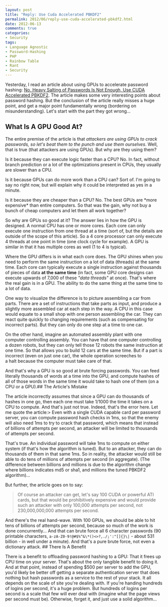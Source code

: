 ```yaml
---
layout: post
title: "Reply: Use Cuda Accelerated PBKDF2"
permalink: 2012/06/reply-use-cuda-accelerated-pbkdf2.html
date: 2012-06-13
comments: true
categories:
- Security
tags:
- Language Agnostic
- Password-Hashing
- PHP
- Rainbow Table
- Rant
- Security
---
```


Yesterday, I read an article about using GPUs to accelerate password hashing: [No, Heavy Salting of Passwords Is Not Enough, Use CUDA Accelerated PBKDF2](http://www.f-secure.com/weblog/archives/00002384.html). The article makes some very interesting points about password hashing. But the conclusion of the article really misses a huge point, and get a major point fundamentally wrong (bordering on misunderstanding). Let's start with the part they got wrong...<!--more-->

## What Is A GPU Good At?

The entire premise of the article is that *attackers are using GPUs to crack passwords, so let's beat them to the punch and use them ourselves*. Well, that is true (that attackers are using GPUs). But why are they using them? 

Is it because they can execute logic faster than a CPU? No. In fact, without branch prediction or a lot of the optimizations present in CPUs, they usually are slower than a CPU. 

Is it because GPUs can do more work than a CPU can? Sort of. I'm going to say no right now, but will explain why it could be interpreted as yes in a minute.

Is it because they are cheaper than a CPU? No. The best GPUs are \*more expensive\* than entire computers. So that was the gain, why not buy a bunch of cheap computers and let them all work together?

So why are GPUs so good at it? The answer lies in how the GPU is designed. A normal CPU has one or more cores. Each core can only execute one instruction from one thread at a time (sort of, but the details are outside of the scope of this article). So a 4 core processor can only execute 4 threads at one point in time (one clock cycle for example). A GPU is similar in that it has multiple cores as well (1 to 4 is typical). 

Where the GPU differs is in what each core does. The GPU shines when you need to perform the same instruction on a lot of data (threads) at the same time. Each core can typically execute a single instruction against thousands of pieces of data **at the same time** (in fact, some GPU core designs can execute upwards of 7,000 of these *"data threads"* at once). That's where the real gain is in a GPU. The ability to do the same thing at the same time to a lot of data.

One way to visualize the difference is to picture assembling a car from parts. There are a set of instructions that take parts as input, and produce a slightly more assembled car at each step in the way. A CPU in this case would equate to a small shop with one person assembling the car. They can react quite quickly to changing requirements (such as compensating for incorrect parts). But they can only do one step at a time to one car.

On the other hand, imagine an automated assembly plant with one computer controlling assembly. You can have that one computer controlling a dozen robots, but they can only tell those 12 robots the same instruction at one time. So that allows you to build 12 cars at the same time. But if a part is incorrect (even on just one car), the whole operation screeches to a halt because the computer must take care of that.

And that's why a GPU is so good at brute forcing passwords. You can feed literally thousands of words at a time into the GPU, and compute hashes of all of those words in the same time it would take to hash one of them (on a CPU or a GPU).## The Article's Mistake


The article incorrectly assumes that since a GPU can do thousands of hashes in one go, then each one must take 1/1000 the time it takes on a CPU to compute. And that's just not true. Indeed, that's the error here. Let me quote the article:> Even with a single CUDA capable card per password server, you can compute password hash checks in 1ms, so that the enemy will also need 1ms to try to crack that password, which means that instead of billions of attempts per second, an attacker will be limited to thousands of attempts per second.


That's true. An individual password will take 1ms to compute on either system (if that's how the algorithm is tuned). But to an attacker, they can do thousands of them in that same 1ms. So in reality, the attacker would still be able to do tens of millions of attempts per second (in aggregate). (The difference between billions and millions is due to the algorithm change where billions indicates md5 or sha1, and millions the tuned PBKDF2 algorithm)...


But further, the article goes on to say:
> Of course an attacker can get, let's say 100 CUDA or powerful ATI cards, but that would be prohibitively expensive and would provide such an attacker with only 100,000 attempts per second, not 230,000,000,000 attempts per second.


And there's the real hand-wave. With 100 GPUs, we should be able to hit tens of billions of attempts per second, because so much of the work is done concurrently... And that can brute force all 6 character passwords (90 printable characters, `a-zA-Z0-9!@#$%^&\*()<>?,./;':"[]{}\|` - about 531 billion - in well under a minute). And that's a pure brute force, not even a dictionary attack. ## There Is A Benefit


There is a benefit to offloading password hashing to a GPU: That it frees up CPU time on your server. That's about the only tangible benefit to doing it. And at that point, instead of spending $500 per server to add the GPU, you'd likely be better off getting a separate authentication server that does nothing but hash passwords as a service to the rest of your stack. It all depends on the scale of site you're dealing with. If you're handing hundreds of logins per second, it's a huge problem. But hundreds of logins per second is a scale that few will ever deal with (imagine what the page views per second must be). Otherwise, forget it, and just use a solid algorithm...